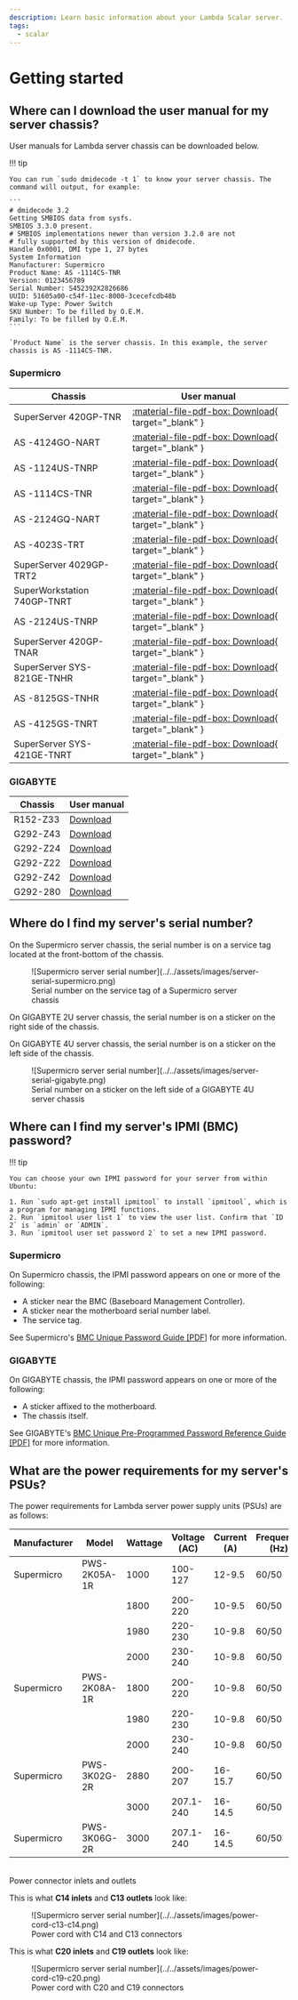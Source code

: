 ```yaml
---
description: Learn basic information about your Lambda Scalar server.
tags:
  - scalar
---
```


# Getting started

## Where can I download the user manual for my server chassis?

User manuals for Lambda server chassis can be downloaded below.

!!! tip

    You can run `sudo dmidecode -t 1` to know your server chassis. The command will output, for example:

    ```
    # dmidecode 3.2
    Getting SMBIOS data from sysfs.
    SMBIOS 3.3.0 present.
    # SMBIOS implementations newer than version 3.2.0 are not
    # fully supported by this version of dmidecode.
    Handle 0x0001, DMI type 1, 27 bytes
    System Information
    Manufacturer: Supermicro
    Product Name: AS -1114CS-TNR
    Version: 0123456789
    Serial Number: S452392X2826686
    UUID: 51605a00-c54f-11ec-8000-3cecefcdb48b
    Wake-up Type: Power Switch
    SKU Number: To be filled by O.E.M.
    Family: To be filled by O.E.M.
    ```

    `Product Name` is the server chassis. In this example, the server chassis is AS -1114CS-TNR.

### Supermicro

| Chassis                     | User manual                                                                |
| --------------------------- | -------------------------------------------------------------------------- |
| SuperServer 420GP-TNR       | [:material-file-pdf-box: Download](https://www.supermicro.com/manuals/superserver/4U/MNL-2389.pdf){ target="_blank" } |
| AS -4124GO-NART             | [:material-file-pdf-box: Download](https://www.supermicro.com/manuals/superserver/4U/MNL-2379.pdf){ target="_blank" } |
| AS -1124US-TNRP             | [:material-file-pdf-box: Download](https://www.supermicro.com/manuals/superserver/1U/MNL-2286.pdf){ target="_blank" } |
| AS -1114CS-TNR              | [:material-file-pdf-box: Download](https://www.supermicro.com/manuals/superserver/1U/MNL-2397.pdf){ target="_blank" } |
| AS -2124GQ-NART             | [:material-file-pdf-box: Download](https://www.supermicro.com/manuals/superserver/2U/MNL-2356.pdf){ target="_blank" } |
| AS -4023S-TRT               | [:material-file-pdf-box: Download](https://www.supermicro.com/manuals/superserver/4U/MNL-2037.pdf){ target="_blank" } |
| SuperServer 4029GP-TRT2     | [:material-file-pdf-box: Download](https://www.supermicro.com/manuals/superserver/4U/MNL-2107.pdf){ target="_blank" } |
| SuperWorkstation 740GP-TNRT | [:material-file-pdf-box: Download](https://www.supermicro.com/manuals/superserver/4U/MNL-2292.pdf){ target="_blank" } |
| AS -2124US-TNRP             | [:material-file-pdf-box: Download](https://www.supermicro.com/manuals/superserver/2U/MNL-2288.pdf){ target="_blank" } |
| SuperServer 420GP-TNAR      | [:material-file-pdf-box: Download](https://www.supermicro.com/manuals/superserver/4U/MNL-2350.pdf){ target="_blank" } |
| SuperServer SYS-821GE-TNHR  | [:material-file-pdf-box: Download](https://www.supermicro.com/manuals/superserver/8U/MNL-2596.pdf){ target="_blank" } |
| AS -8125GS-TNHR             | [:material-file-pdf-box: Download](https://www.supermicro.com/manuals/superserver/8U/MNL-2598.pdf){ target="_blank" } |
| AS -4125GS-TNRT             | [:material-file-pdf-box: Download](https://www.supermicro.com/manuals/superserver/4U/MNL-2614.pdf){ target="_blank" } |
| SuperServer SYS-421GE-TNRT  | [:material-file-pdf-box: Download](https://www.supermicro.com/manuals/superserver/4U/MNL-2593.pdf){ target="_blank" } |

### GIGABYTE

| Chassis  | User manual                                                                                                 |
| -------- | ----------------------------------------------------------------------------------------------------------- |
| R152-Z33 | [Download](https://download.gigabyte.com/FileList/Manual/server\_manual\_R152-Z33\_e\_10.pdf)               |
| G292-Z43 | [Download](https://download.gigabyte.com/FileList/Manual/server\_system\_manual\_G292-Z43\_e\_v10.pdf)      |
| G292-Z24 | [Download](https://download.gigabyte.com/FileList/Manual/server\_system\_manual\_G292-Z24\_e\_A00.pdf)      |
| G292-Z22 | [Download](https://download.gigabyte.com/FileList/Manual/server\_system\_manual\_g292-z20\_z22\_e\_1.0.pdf) |
| G292-Z42 | [Download](https://download.gigabyte.com/FileList/Manual/server\_system\_manual\_g292-z40\_z42\_e\_1.0.pdf) |
| G292-280 | [Download](https://download.gigabyte.com/FileList/Manual/server\_manual\_G292-280\_e\_10.pdf)               |

## Where do I find my server's serial number?

On the Supermicro server chassis, the serial number is on a service tag located at the front-bottom of the chassis.

<figure markdown="span">
  ![Supermicro server serial number](../../assets/images/server-serial-supermicro.png)
  <figcaption>Serial number on the service tag of a Supermicro server chassis</figcaption>
</figure>


On GIGABYTE 2U server chassis, the serial number is on a sticker on the right side of the chassis.

On GIGABYTE 4U server chassis, the serial number is on a sticker on the left side of the chassis.

<figure markdown="span">
  ![Supermicro server serial number](../../assets/images/server-serial-gigabyte.png)
  <figcaption>Serial number on a sticker on the left side of a GIGABYTE 4U server chassis</figcaption>
</figure>

## Where can I find my server's IPMI (BMC) password?

!!! tip

    You can choose your own IPMI password for your server from within Ubuntu:

    1. Run `sudo apt-get install ipmitool` to install `ipmitool`, which is a program for managing IPMI functions.
    2. Run `ipmitool user list 1` to view the user list. Confirm that `ID 2` is `admin` or `ADMIN`.
    3. Run `ipmitool user set password 2` to set a new IPMI password.

### Supermicro

On Supermicro chassis, the IPMI password appears on one or more of the following:

* A sticker near the BMC (Baseboard Management Controller).
* A sticker near the motherboard serial number label.
* The service tag.

See Supermicro's [BMC Unique Password Guide \[PDF\]](https://www.supermicro.com/support/BMC\_Unique\_Password\_Guide.pdf) for more information.

### GIGABYTE

On GIGABYTE chassis, the IPMI password appears on one or more of the following:

* A sticker affixed to the motherboard.
* The chassis itself.

See GIGABYTE's [BMC Unique Pre-Programmed Password Reference Guide \[PDF\]](https://www.gigabyte.com/Fileupload/Global/Multimedia/101/file/573/1015.pdf) for more information.

## What are the power requirements for my server's PSUs?

The power requirements for Lambda server power supply units (PSUs) are as follows:

| Manufacturer | Model        | Wattage | Voltage (AC) | Current (A) | Frequency (Hz) | Inlet/Outlet | Efficiency               |
| ------------ | ------------ | ------- | ------------ | ----------- | -------------- | ------------ | ------------------------ |
| Supermicro   | PWS-2K05A-1R | 1000    | 100-127      | 12-9.5      | 60/50          | C14/C13      | 80 Plus Titanium (> 96%) |
|              |              | 1800    | 200-220      | 10-9.5      | 60/50          |              |                          |
|              |              | 1980    | 220-230      | 10-9.8      | 60/50          |              |                          |
|              |              | 2000    | 230-240      | 10-9.8      | 60/50          |              |                          |
| Supermicro   | PWS-2K08A-1R | 1800    | 200-220      | 10-9.8      | 60/50          | C14/C13      | 80 Plus Titanium (> 96%) |
|              |              | 1980    | 220-230      | 10-9.8      | 60/50          |              |                          |
|              |              | 2000    | 230-240      | 10-9.8      | 60/50          |              |                          |
| Supermicro   | PWS-3K02G-2R | 2880    | 200-207      | 16-15.7     | 60/50          | C20/C19      | 80 Plus Titanium (> 96%) |
|              |              | 3000    | 207.1-240    | 16-14.5     | 60/50          |              |                          |
| Supermicro   | PWS-3K06G-2R | 3000    | 207.1-240    | 16-14.5     | 60/50          | C20/C19      |                          |

\
Power connector inlets and outlets

This is what **C14 inlets** and **C13 outlets** look like:

<figure markdown="span">
  ![Supermicro server serial number](../../assets/images/power-cord-c13-c14.png)
  <figcaption>Power cord with C14 and C13 connectors</figcaption>
</figure>

This is what **C20 inlets** and **C19 outlets** look like:

<figure markdown="span">
  ![Supermicro server serial number](../../assets/images/power-cord-c19-c20.png)
  <figcaption>Power cord with C20 and C19 connectors</figcaption>
</figure>
